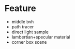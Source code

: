 # Feature

<!-- - lbvh -->
- middle bvh
- path tracer
- direct light sample
- lambertian+specular material
- corner box scene
<!-- - ray packet -->